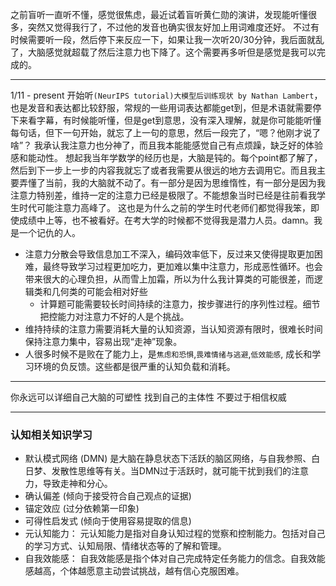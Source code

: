 之前盲听一直听不懂，感觉很焦虑，最近试着盲听黄仁勋的演讲，发现能听懂很多，突然又觉得我行了，不过他的发音也确实很友好加上用词难度还好。
不过有时候需要听一段，然后停下来反应一下，如果让我一次听20/30分钟，我后面就乱了，大脑感觉就超载了然后注意力也下降了。这个需要再多听但是感觉是我可以完成的。

---
1/11 - present
开始听`(NeurIPS tutorial)大模型后训练现状 by Nathan Lambert`，也是发音和表达都比较舒服，常规的一些用词表达都能get到，但是术语就需要停下来看字幕，有时候能听懂，但是get到意思，没有深入理解，就是你可能能听懂每句话，但下一句开始，就忘了上一句的意思，然后一段完了，“嗯？他刚才说了啥”？
我承认我注意力也分神了，而且我本能能感觉自己有点烦躁，缺乏好的体验感和能动性。
想起我当年学数学的经历也是，大脑是钝的。每个point都了解了，然后到下一步上一步的内容我就忘了或者我需要从很远的地方去调用它。而且我主要弄懂了当前，我的大脑就不动了。有一部分是因为思维惰性，有一部分是因为我注意力特别差，维持一定的注意力已经是极限了。不能想象当时已经是往前看我学生时代可能注意力高峰了。
这也是为什么之前的学生时代老师们都觉得我笨，即使成绩中上等，也不被看好。在考大学的时候都不觉得我是潜力人员。damn。我是一个记仇的人。

- 注意力分散会导致信息加工不深入，编码效率低下，反过来又使得提取更加困难，最终导致学习过程更加吃力，更加难以集中注意力，形成恶性循环。也会带来很大的心理负担，从而雪上加霜，所以为什么我计算类的可能很差，而逻辑类和几何类的可能会相对好些
    - 计算题可能需要较长时间持续的注意力，按步骤进行的序列性过程。细节把控能力对注意力不好的人是个挑战。
- 维持持续的注意力需要消耗大量的认知资源，当认知资源有限时，很难长时间保持注意力集中，容易出现“走神”现象。
- 人很多时候不是败在了能力上，是`焦虑和恐惧`,`畏难情绪与逃避`,`低效能感`, 成长和学习环境的负反馈。这些都是很严重的认知负载和消耗。

---

你永远可以详细自己大脑的可塑性
找到自己的主体性
不要过于相信权威

---
### 认知相关知识学习
- 默认模式网络 (DMN) 是大脑在静息状态下活跃的脑区网络，与自我参照、白日梦、发散性思维等有关。当DMN过于活跃时，就可能干扰到我们的注意力，导致走神和分心。
- 确认偏差 (倾向于接受符合自己观点的证据)
- 锚定效应 (过分依赖第一印象)
- 可得性启发式 (倾向于使用容易提取的信息)
- 元认知能力： 元认知能力是指对自身认知过程的觉察和控制能力。包括对自己的学习方式、认知局限、情绪状态等的了解和管理。
- 自我效能感： 自我效能感是指个体对自己完成特定任务能力的信念。自我效能感越高，个体越愿意主动尝试挑战，越有信心克服困难。
